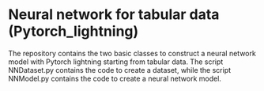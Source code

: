 # Neural network for tabular data (Pytorch_lightning)

The repository contains the two basic classes to construct a neural network model with Pytorch lightning starting from tabular data. 
The script NNDataset.py contains the code to create a dataset, while the script NNModel.py contains the code to create a neural network model. 
